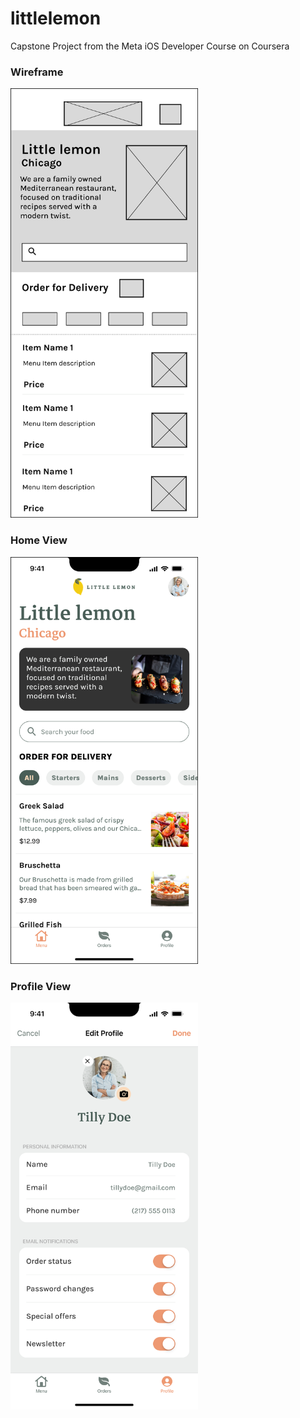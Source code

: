 # littlelemon
Capstone Project from the Meta iOS Developer Course on Coursera

### Wireframe
<img src="Wireframe.jpg" alt= “Wireframe” width="300">

### Home View
<img src="Home-Prototype.jpg" alt= “Home” width="300">


### Profile View
<img src="UserPofile-Prototype.jpg" alt= “Profile” width="300">
